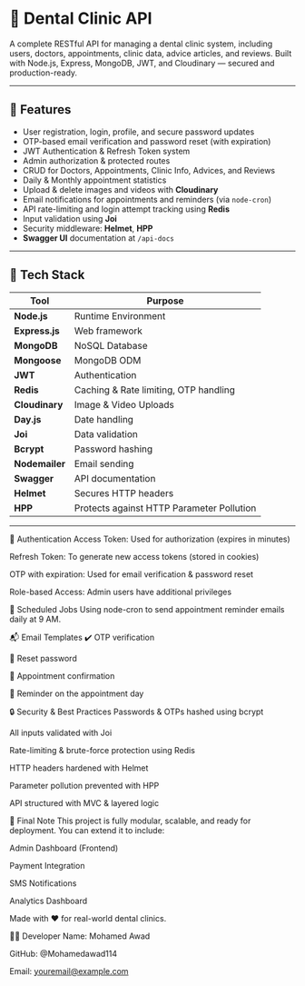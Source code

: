 # 🦷 Dental Clinic API

A complete RESTful API for managing a dental clinic system, including users, doctors, appointments, clinic data, advice articles, and reviews. Built with Node.js, Express, MongoDB, JWT, and Cloudinary — secured and production-ready.

---

## 🚀 Features

- User registration, login, profile, and secure password updates
- OTP-based email verification and password reset (with expiration)
- JWT Authentication & Refresh Token system
- Admin authorization & protected routes
- CRUD for Doctors, Appointments, Clinic Info, Advices, and Reviews
- Daily & Monthly appointment statistics
- Upload & delete images and videos with **Cloudinary**
- Email notifications for appointments and reminders (via `node-cron`)
- API rate-limiting and login attempt tracking using **Redis**
- Input validation using **Joi**
- Security middleware: **Helmet**, **HPP**
- **Swagger UI** documentation at `/api-docs`

---

## 🧰 Tech Stack

| Tool          | Purpose                                  |
|---------------|------------------------------------------|
| **Node.js**   | Runtime Environment                      |
| **Express.js**| Web framework                            |
| **MongoDB**   | NoSQL Database                           |
| **Mongoose**  | MongoDB ODM                              |
| **JWT**       | Authentication                           |
| **Redis**     | Caching & Rate limiting, OTP handling    |
| **Cloudinary**| Image & Video Uploads                    |
| **Day.js**    | Date handling                            |
| **Joi**       | Data validation                          |
| **Bcrypt**    | Password hashing                         |
| **Nodemailer**| Email sending                            |
| **Swagger**   | API documentation                        |
| **Helmet**    | Secures HTTP headers                     |
| **HPP**       | Protects against HTTP Parameter Pollution|

---
🔑 Authentication
Access Token: Used for authorization (expires in minutes)

Refresh Token: To generate new access tokens (stored in cookies)

OTP with expiration: Used for email verification & password reset

Role-based Access: Admin users have additional privileges


🔄 Scheduled Jobs
Using node-cron to send appointment reminder emails daily at 9 AM.


📬 Email Templates
✔️ OTP verification

🔁 Reset password

📅 Appointment confirmation

📢 Reminder on the appointment day

🔒 Security & Best Practices
Passwords & OTPs hashed using bcrypt

All inputs validated with Joi

Rate-limiting & brute-force protection using Redis

HTTP headers hardened with Helmet

Parameter pollution prevented with HPP

API structured with MVC & layered logic


📌 Final Note
This project is fully modular, scalable, and ready for deployment. You can extend it to include:

Admin Dashboard (Frontend)

Payment Integration

SMS Notifications

Analytics Dashboard

Made with ❤️ for real-world dental clinics.

🧑‍💻 Developer
Name: Mohamed Awad

GitHub: @Mohamedawad114

Email: youremail@example.com
